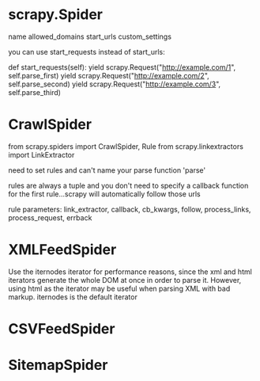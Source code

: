 # scrapy.Spider
name
allowed_domains
start_urls
custom_settings

you can use start_requests instead of start_urls:

def start_requests(self):
    yield scrapy.Request("http://example.com/1", self.parse_first)
    yield scrapy.Request("http://example.com/2", self.parse_second)
    yield scrapy.Request("http://example.com/3", self.parse_third)


# CrawlSpider
from scrapy.spiders import CrawlSpider, Rule
from scrapy.linkextractors import LinkExtractor

need to set rules and can't name your parse function 'parse'

rules are always a tuple and you don't need to specify a callback function for the first rule...scrapy will automatically follow those urls

rule parameters: link_extractor, callback, cb_kwargs, follow, process_links, process_request, errback


# XMLFeedSpider
Use the iternodes iterator for performance reasons, since the xml and html iterators generate the whole DOM at once in order to parse it. However, using html as the iterator may be useful when parsing XML with bad markup. iternodes is the default iterator


# CSVFeedSpider


# SitemapSpider